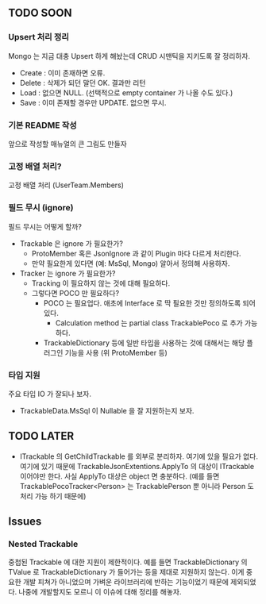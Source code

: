 ## TODO SOON

### Upsert 처리 정리

  Mongo 는 지금 대충 Upsert 하게 해놨는데 CRUD 시맨틱을 지키도록 잘 정리하자.

  - Create : 이미 존재하면 오류.
  - Delete : 삭제가 되던 말던 OK. 결과만 리턴
  - Load   : 없으면 NULL. (선택적으로 empty container 가 나올 수도 있다.)
  - Save   : 이미 존재할 경우만 UPDATE. 없으면 무시.

### 기본 README 작성

  앞으로 작성할 매뉴얼의 큰 그림도 만들자

### 고정 배열 처리?

  고정 배열 처리 (UserTeam.Members)

### 필드 무시 (ignore)

  필드 무시는 어떻게 할까?
  - Trackable 은 ignore 가 필요한가?
    - ProtoMember 혹은 JsonIgnore 과 같이 Plugin 마다 다르게 처리한다.
    - 만약 필요한게 있다면 (예: MsSql, Mongo) 알아서 정의해 사용하자.
  - Tracker 는 ignore 가 필요한가?
    - Tracking 이 필요하지 않는 것에 대해 필요하다.
    - 그렇다면 POCO 만 필요하다?
      - POCO 는 필요업다. 애초에 Interface 로 딱 필요한 것만 정의하도록 되어 있다.
        - Calculation method 는 partial class TrackablePoco 로 추가 가능하다.
      - TrackableDictionary 등에 일반 타입을 사용하는 것에 대해서는 해당 플러그인
        기능을 사용 (위 ProtoMember 등)

### 타입 지원

  주요 타입 IO 가 잘되나 보자.
  - TrackableData.MsSql 이 Nullable 을 잘 지원하는지 보자.

## TODO LATER

 - ITrackable 의 GetChildTrackable 를 외부로 분리하자. 여기에 있을 필요가 없다.
   여기에 있기 때문에 TrackableJsonExtentions.ApplyTo 의 대상이 ITrackable 이어야만 한다.
   사실 ApplyTo 대상은 object 면 충분하다.
   (예를 들면 TrackablePocoTracker\<Person\>
    는 TrackablePerson 뿐 아니라 Person 도 처리 가능 하기 때문에)

## Issues

### Nested Trackable

  중첩된 Trackable 에 대한 지원이 제한적이다.
  예를 들면 TrackableDictionary 의 TValue 로 TrackableDictionary 가 들어가는 등을 제대로 지원하지 않는다.
  이게 중요한 개발 피쳐가 아니었으며 가벼운 라이브러리에 반하는 기능이었기 때문에 제외되었다.
  나중에 개발할지도 모르니 이 이슈에 대해 정리를 해놓자.
